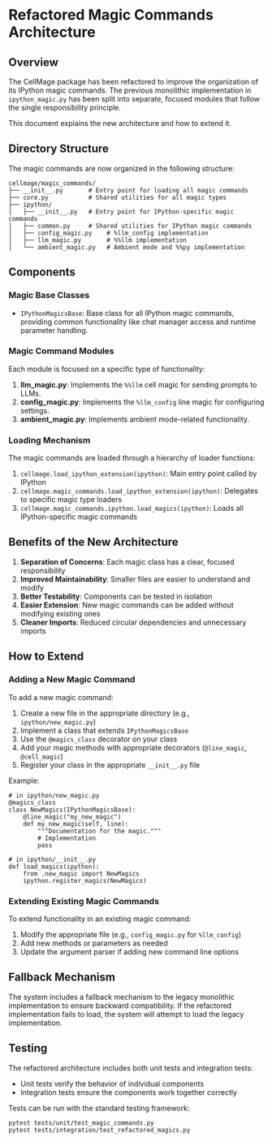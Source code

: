 # Refactored Magic Commands Architecture

## Overview

The CellMage package has been refactored to improve the organization of its IPython magic commands. The previous monolithic implementation in `ipython_magic.py` has been split into separate, focused modules that follow the single responsibility principle.

This document explains the new architecture and how to extend it.

## Directory Structure

The magic commands are now organized in the following structure:

```
cellmage/magic_commands/
├── __init__.py       # Entry point for loading all magic commands
├── core.py           # Shared utilities for all magic types
├── ipython/
│   ├── __init__.py   # Entry point for IPython-specific magic commands
│   ├── common.py     # Shared utilities for IPython magic commands
│   ├── config_magic.py    # %llm_config implementation
│   ├── llm_magic.py       # %%llm implementation
│   └── ambient_magic.py   # Ambient mode and %%py implementation
```

## Components

### Magic Base Classes

- `IPythonMagicsBase`: Base class for all IPython magic commands, providing common functionality like chat manager access and runtime parameter handling.

### Magic Command Modules

Each module is focused on a specific type of functionality:

1. **llm_magic.py**: Implements the `%%llm` cell magic for sending prompts to LLMs.
2. **config_magic.py**: Implements the `%llm_config` line magic for configuring settings.
3. **ambient_magic.py**: Implements ambient mode-related functionality.

### Loading Mechanism

The magic commands are loaded through a hierarchy of loader functions:

1. `cellmage.load_ipython_extension(ipython)`: Main entry point called by IPython
2. `cellmage.magic_commands.load_ipython_extension(ipython)`: Delegates to specific magic type loaders
3. `cellmage.magic_commands.ipython.load_magics(ipython)`: Loads all IPython-specific magic commands

## Benefits of the New Architecture

1. **Separation of Concerns**: Each magic class has a clear, focused responsibility
2. **Improved Maintainability**: Smaller files are easier to understand and modify
3. **Better Testability**: Components can be tested in isolation
4. **Easier Extension**: New magic commands can be added without modifying existing ones
5. **Cleaner Imports**: Reduced circular dependencies and unnecessary imports

## How to Extend

### Adding a New Magic Command

To add a new magic command:

1. Create a new file in the appropriate directory (e.g., `ipython/new_magic.py`)
2. Implement a class that extends `IPythonMagicsBase`
3. Use the `@magics_class` decorator on your class
4. Add your magic methods with appropriate decorators (`@line_magic`, `@cell_magic`)
5. Register your class in the appropriate `__init__.py` file

Example:

```ipython
# in ipython/new_magic.py
@magics_class
class NewMagics(IPythonMagicsBase):
    @line_magic("my_new_magic")
    def my_new_magic(self, line):
        """Documentation for the magic."""
        # Implementation
        pass

# in ipython/__init__.py
def load_magics(ipython):
    from .new_magic import NewMagics
    ipython.register_magics(NewMagics)
```

### Extending Existing Magic Commands

To extend functionality in an existing magic command:

1. Modify the appropriate file (e.g., `config_magic.py` for `%llm_config`)
2. Add new methods or parameters as needed
3. Update the argument parser if adding new command line options

## Fallback Mechanism

The system includes a fallback mechanism to the legacy monolithic implementation to ensure backward compatibility. If the refactored implementation fails to load, the system will attempt to load the legacy implementation.

## Testing

The refactored architecture includes both unit tests and integration tests:

- Unit tests verify the behavior of individual components
- Integration tests ensure the components work together correctly

Tests can be run with the standard testing framework:

```
pytest tests/unit/test_magic_commands.py
pytest tests/integration/test_refactored_magics.py
```
